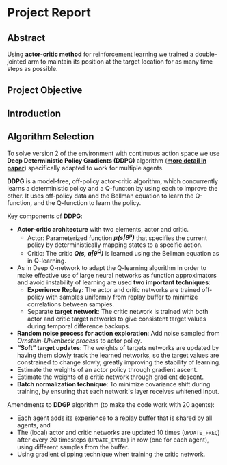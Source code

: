 # Project Report

## Abstract
Using **actor-critic method** for reinforcement learning we trained a double-jointed arm to maintain its position at the target location for as many time steps as possible.

## Project Objective 

## Introduction

## Algorithm Selection 

To solve version 2 of the environment with continuous action space we use **Deep Deterministic Policy Gradients (DDPG)** algorithm ([**more detail in paper**](https://arxiv.org/abs/1509.02971)) specifically adapted to work for multiple agents.

**DDPG** is a model-free, off-policy actor-critic algorithm, which concurrently learns a deterministic policy and a Q-functon by using each to improve the other. It uses off-policy data and the Bellman equation to learn the Q-function, and the Q-function to learn the policy.

Key components of **DDPG**:
- **Actor-critic architecture** with two elements, actor and critic.
  - Actor: Parameterized function ***&mu;(s|&theta;<sup>&mu;</sup>)*** that specifies the current policy by deterministically mapping states to a specific action.
  - Critic: The critic ***Q(s, a|&theta;<sup>Q</sup>)*** is learned using the Bellman equation as in Q-learning.
- As in Deep Q-network to adapt the Q-learning algorithm in order to make effective use of large neural networks as function approximators and avoid instability of learning are used **two important techniques**:
  - **Experience Replay**: The actor and critic networks are trained off-policy with samples uniformly  from replay buffer to minimize correlations between samples.
  - Separate **target network**: The critic network is trained with both actor and critic target networks to give consistent target values during temporal difference backups.
- **Random noise process for action exploration**: Add noise sampled from *Ornstein-Uhlenbeck process* to actor policy.
- **“Soft” target updates**: The weights of targets networks are updated by having them slowly track the learned networks, so the target values are constrained to change slowly, greatly improving the stability of learning.
- Estimate the weights of an actor policy through gradient ascent.
- Estimate the weights of a critic network through gradient descent.
- **Batch normalization technique**: To minimize covariance shift during training, by ensuring that each network's layer receives whitened input.

Amendments to **DDGP** algorithm (to make the code work with 20 agents):
- Each agent adds its experience to a replay buffer that is shared by all agents, and
- The (local) actor and critic networks are updated 10 times (`UPDATE_FREQ`) after every 20 timesteps (`UPDATE_EVERY`) in row (one for each agent), using different samples from the buffer.
- Using gradient clipping technique when training the critic network.


